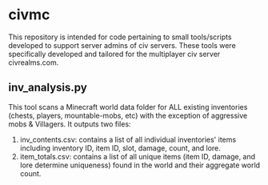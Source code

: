 # civmc
This repository is intended for code pertaining to small tools/scripts developed to support server admins of civ servers.  These tools were specifically developed and tailored for the multiplayer civ server civrealms.com.


## inv_analysis.py
This tool scans a Minecraft world data folder for ALL existing inventories (chests, players, mountable-mobs, etc) with the exception of aggressive mobs & Villagers.  It outputs two files:
1. inv_contents.csv: contains a list of all individual inventories' items including inventory ID, item ID, slot, damage, count, and lore.
2. item_totals.csv: contains a list of all unique items (item ID, damage, and lore determine uniqueness) found in the world and their aggregate world count.
